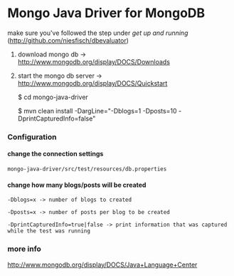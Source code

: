 # Mongo Java Driver for MongoDB

make sure you've followed the step under *get up and running* (<http://github.com/niesfisch/dbevaluator>)

1. download mongo db -> <http://www.mongodb.org/display/DOCS/Downloads>
2. start the mongo db server -> <http://www.mongodb.org/display/DOCS/Quickstart>


    $ cd mongo-java-driver

    $ mvn clean install -DargLine="-Dblogs=1 -Dposts=10 -DprintCapturedInfo=false" 

### Configuration

#### change the connection settings

    mongo-java-driver/src/test/resources/db.properties

#### change how many blogs/posts will be created

    -Dblogs=x -> number of blogs to created

    -Dposts=x -> number of posts per blog to be created

    -DprintCapturedInfo=true|false -> print information that was captured while the test was running

### more info

http://www.mongodb.org/display/DOCS/Java+Language+Center
